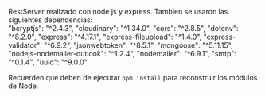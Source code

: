 RestServer realizado con node js y express. Tambien se usaron las siguientes dependencias:  
    "bcryptjs": "^2.4.3",
    "cloudinary": "^1.34.0",
    "cors": "^2.8.5",
    "dotenv": "^8.2.0",
    "express": "^4.17.1",
    "express-fileupload": "^1.4.0",
    "express-validator": "^6.9.2",
    "jsonwebtoken": "^8.5.1",
    "mongoose": "^5.11.15",
    "nodejs-nodemailer-outlook": "^1.2.4",
    "nodemailer": "^6.9.1",
    "smtp": "^0.1.4",
    "uuid": "^9.0.0"

Recuerden que deben de ejecutar ```npm install``` para reconstruir los módulos de Node.




